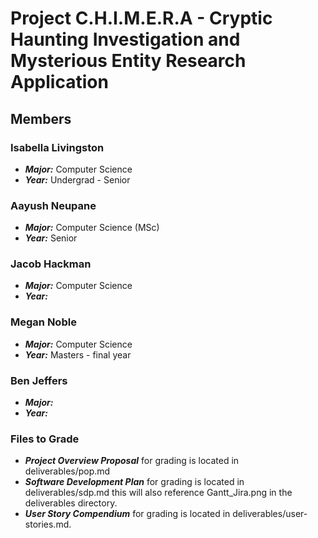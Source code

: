 # Project C.H.I.M.E.R.A - Cryptic Haunting Investigation and Mysterious Entity Research Application

## Members

### Isabella Livingston

- **_Major:_** Computer Science
- **_Year:_** Undergrad - Senior

### Aayush Neupane

- **_Major:_** Computer Science (MSc)
- **_Year:_** Senior

### Jacob Hackman

- **_Major:_** Computer Science
- **_Year:_** 

### Megan Noble

- **_Major:_** Computer Science
- **_Year:_** Masters - final year

### Ben Jeffers

- **_Major:_** 
- **_Year:_** 


### Files to Grade

- **_Project Overview Proposal_** for grading is located in deliverables/pop.md
- **_Software Development Plan_** for grading is located in deliverables/sdp.md this will also reference Gantt_Jira.png in the deliverables directory.
- **_User Story Compendium_** for grading is located in deliverables/user-stories.md.
